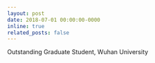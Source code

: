 ```yaml
---
layout: post
date: 2018-07-01 00:00:00-0000
inline: true
related_posts: false
---
```


Outstanding Graduate Student, Wuhan University